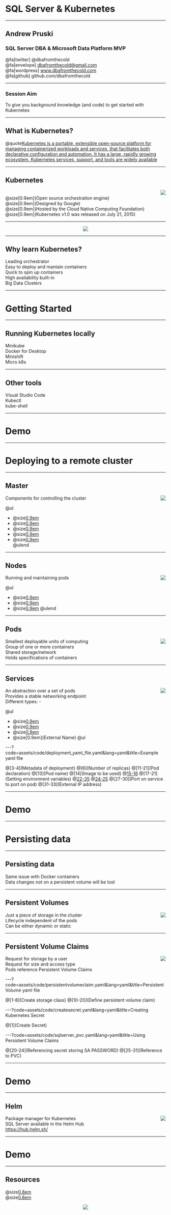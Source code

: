 # SQL Server & Kubernetes

---

## Andrew Pruski

### SQL Server DBA & Microsoft Data Platform MVP

@fa[twitter] @dbafromthecold <br>
@fa[envelope] dbafromthecold@gmail.com <br>
@fa[wordpress] www.dbafromthecold.com <br>
@fa[github] github.com/dbafromthecold

---

### Session Aim

To give you background knowledge (and code) to get started with Kubernetes

---

## What is Kubernetes?

@quote[Kubernetes is a portable, extensible open-source platform for managing containerized workloads and services, that facilitates both declarative configuration and automation. It has a large, rapidly growing ecosystem. Kubernetes services, support, and tools are widely available](kubernetes.io)

---

## Kubernetes

<img src="assets/images/KubernetesLogo.png" style="float: right"/>

<br>
@size[0.9em](Open source orchestration engine) <br>
@size[0.9em](Designed by Google) <br>
@size[0.9em](Hosted by the Cloud Native Computing Foundation) <br>
@size[0.9em](Kubernetes v1.0 was released on July 21, 2015)

---

<p align="center">
  <img src="assets/images/ytho.png" />
</p>

---

## Why learn Kubernetes?

Leading orchestrator<br>
Easy to deploy and mantain containers<br>
Quick to spin up containers<br>
High availability built-in<br>
Big Data Clusters

---

# Getting Started

---

## Running Kubernetes locally

Minikube<br>
Docker for Desktop<br>
Minishift<br>
Micro k8s<br>

---

## Other tools

Visual Studio Code<br>
Kubectl<br>
kube-shell

---

# Demo

---

# Deploying to a remote cluster

---

## Master

<img src="assets/images/master-128.png" style="float: right"/>

Components for controlling the cluster<br>

@ul
- @size[0.9em](kube-apiserver)<br>
- @size[0.9em](etcd)<br>
- @size[0.9em](kube-scheduler)<br>
- @size[0.9em](kube-controller-manager)<br>
- @size[0.9em](cloud-controller-manager)<br>
@ulend

---

## Nodes

<img src="assets/images/node-128.png" style="float: right"/>

Running and maintaining pods<br>

@ul
- @size[0.9em](kubelet)<br>
- @size[0.9em](kube-proxy)<br>
- @size[0.9em](Docker)
@ulend

---

## Pods

<img src="assets/images/master-128.png" style="float: right"/>

Smallest deployable units of computing<br>
Group of one or more containers<br>
Shared storage/network<br>
Holds specifications of containers

---

## Services

<img src="assets/images/svc-128.png" style="float: right"/>

An abstraction over a set of pods<br>
Provides a stable networking endpoint<br>
Different types: -<br>

@ul
- @size[0.9em](ClusterIP)<br>
- @size[0.9em](NodePort)<br>
- @size[0.9em](LoadBalancer)<br>
- @size[0.9em](External Name)
@ul

---?code=assets/code/deployment_yaml_file.yaml&lang=yaml&title=Example yaml file

@[3-4](Metadata of deployment)
@[6](Number of replicas)
@[11-21](Pod declaration)
@[13](Pod name)
@[14](Image to be used)
@[15-16](Port)
@[17-21](Setting environment variables)
@[22-35](Service)
@[24-25](Metadata)
@[27-30](Port on service to port on pod)
@[31-33](External IP address)

---

# Demo

---

# Persisting data

---

## Persisting data

Same issue with Docker containers<br>
Data changes not on a persistent volume will be lost

---

## Persistent Volumes

<img src="assets/images/pv-128.png" style="float: right"/>

Just a piece of storage in the cluster<br>
Lifecycle independent of the pods<br>
Can be either dynamic or static

---

## Persistent Volume Claims

<img src="assets/images/pvc-128.png" style="float: right"/>

Request for storage by a user<br>
Request for size and access type<br>
Pods reference Persistent Volume Claims

---?code=assets/code/persistentvolumeclaim.yaml&lang=yaml&title=Persistent Volume yaml file

@[1-8](Create storage class)
@[10-20](Define persistent volume claim)

---?code=assets/code/createsecret.yaml&lang=yaml&title=Creating Kubernetes Secret

@[1](Create Secret)

---?code=assets/code/sqlserver_pvc.yaml&lang=yaml&title=Using Persistent Volume Claims

@[20-24](Referencing secret storing SA PASSWORD)
@[25-31](Reference to PVC)

---

# Demo

---

## Helm

<img src="assets/images/Helm.png" style="float: right"/>

Package manager for Kubernetes<br>
SQL Server available in the Helm Hub<br>
https://hub.helm.sh/

---

# Demo

---

## Resources

@size[0.8em](http://tinyurl.com/yyz8fe9x/SQLServerAndKubernetes)<br>
@size[0.8em](http://tinyurl.com/y3x29t3j/summary-of-my-container-series/)


<p align="center">
  <img src="assets/images/SqlServerAndKubernetesQr.png" />
</p>
